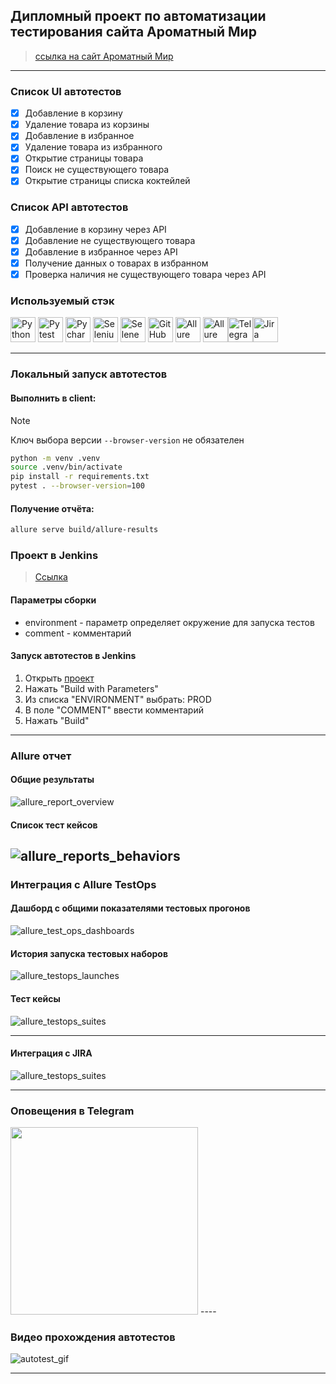 ## Дипломный проект по автоматизации тестирования сайта Ароматный Мир

> <a target="_blank" href="https://amwine.ru">ссылка на сайт Ароматный Мир</a>

----

### Список UI автотестов

- [x] Добавление в корзину
- [x] Удаление товара из корзины
- [x] Добавление в избранное
- [x] Удаление товара из избранного
- [x] Открытие страницы товара
- [x] Поиск не существующего товара
- [x] Открытие страницы списка коктейлей

### Список API автотестов

- [x] Добавление в корзину через API
- [x] Добавление не существующего товара
- [x] Добавление в избранное через API
- [x] Получение данных о товарах в избранном
- [x] Проверка наличия не существующего товара через API

### Используемый стэк

<img title="Python" src="./resources/icons/python-original.svg" height="40" width="40"/> <img title="Pytest" src="./resources/icons/pytest-original.svg" height="40" width="40"/> <img title="Pycharm" src="./resources/icons/pycharm.png" height="40" width="40"/> <img title="Selenium" src="./resources/icons/selenium-original.svg" height="40" width="40"/> <img title="Selene" src="./resources/icons/selene.png" height="40" width="40"/> <img title="GitHub" src="./resources/icons/github-original.svg" height="40" width="40"/> <img title="Allure Report" src="./resources/icons/Allure_Report.png" height="40" width="40"/> <img title="Allure TestOps" src="./resources/icons/AllureTestOps.png" height="40" width="40"/><img title="Telegram" src="./resources/icons/tg.png" height="40" width="40"/><img title="Jira" src="./resources/icons/jira-original.svg" height="40" width="40"/> 

----

### Локальный запуск автотестов

#### Выполнить в client:

> [!NOTE]
> Ключ выбора версии `--browser-version` не обязателен

```bash
python -m venv .venv
source .venv/bin/activate
pip install -r requirements.txt
pytest . --browser-version=100
```

#### Получение отчёта:

```bash
allure serve build/allure-results
```

### Проект в Jenkins

> <a target="_blank" href="https://jenkins.autotests.cloud/job/C09-Rusak_UI_Diploma/">Ссылка</a>

#### Параметры сборки

* environment - параметр определяет окружение для запуска тестов
* comment - комментарий

#### Запуск автотестов в Jenkins

1. Открыть <a target="_blank" href="https://jenkins.autotests.cloud/job/C09-Rusak_UI_API_Diploma/">проект</a>
2. Нажать "Build with Parameters"
3. Из списка "ENVIRONMENT" выбрать: PROD
4. В поле "COMMENT" ввести комментарий
5. Нажать "Build"

----

### Allure отчет

#### Общие результаты

![allure_report_overview](resources/images/allure-all-report.png)

#### Список тест кейсов

![allure_reports_behaviors](resources/images/allure-list-test.png)
----

### Интеграция с Allure TestOps

#### Дашборд с общими показателями тестовых прогонов

![allure_test_ops_dashboards](resources/images/testops-dashboard.png)

#### История запуска тестовых наборов

![allure_testops_launches](resources/images/testops-launches.png)

#### Тест кейсы

![allure_testops_suites](resources/images/testops-all-test.png)

----

#### Интеграция с JIRA

![allure_testops_suites](resources/images/jira_integration.png)

----

### Оповещения в Telegram

<img src="./resources/images/tg_report.png" width="300">
----

### Видео прохождения автотестов

![autotest_gif](resources/video/remove_from_favorites.gif)

----